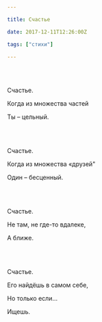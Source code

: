 ```yaml
---

title: Счастье

date: 2017-12-11T12:26:00Z

tags: ["стихи"]

---
```


<br/><br/>

Счастье.

Когда из множества частей

Ты – цельный.

<br/><br/>

Счастье.

Когда из множества «друзей"

Один – бесценный.

<br/><br/>

Счастье.

Не там, не где-то вдалеке,

А ближе.

<br/><br/>

Счастье.

Его найдёшь в самом себе,

Но только если…

Ищешь.